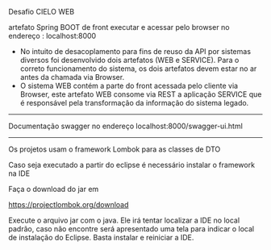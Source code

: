 Desafio CIELO WEB

artefato Spring BOOT de front
executar e acessar pelo browser no endereço : localhost:8000

* No intuito de desacoplamento para fins de reuso da API por sistemas diversos
foi desenvolvido dois artefatos (WEB e SERVICE).
Para o correto funcionamento do sistema, os dois artefatos devem estar no ar 
antes da chamada via Browser.
* O sistema WEB contém a parte do front acessada pelo cliente via Browser, este artefato WEB
 consome via REST a aplicação SERVICE que é responsável pela transformação da informação 
 do sistema legado.

________________________________________________________________


Documentação swagger no endereço localhost:8000/swagger-ui.html


________________________________________________________________

Os projetos usam o framework Lombok para as classes de DTO

Caso seja executado a partir do eclipse é necessário instalar o framework na IDE

Faça o download do jar em 

https://projectlombok.org/download

Execute o arquivo jar com o java.
Ele irá tentar localizar a IDE no local padrão, caso não encontre 
será apresentado uma tela para indicar o local de instalação do Eclipse.
Basta instalar e reiniciar a IDE.